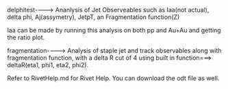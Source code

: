 delphitest----> Ananlysis of Jet Observeables such as Iaa(not actual), delta phi, Aj(assymetry), JetpT, an Fragmentation function(Z)

Iaa can be made by running this analysis on both pp and Au+Au and getting the ratio plot.

fragmentation----> Analysis of staple jet and track observables along with fragmentation function, with a delta R cut of 4 using built in function===> deltaR(eta1, phi1, eta2, phi2).

Refer to RivetHelp.md for Rivet Help.
You can  download the odt file as well.
